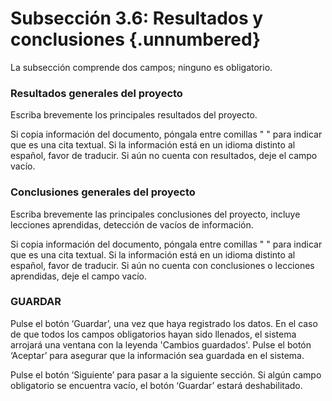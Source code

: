 #    Subsección 3.6: Resultados y conclusiones  {.unnumbered}

La subsección comprende dos campos; ninguno es obligatorio.

### Resultados generales del proyecto
Escriba brevemente los principales resultados del proyecto.

Si copia información del documento, póngala entre comillas " " para indicar que es una cita textual. Si la información está en un idioma distinto al español, favor de traducir.
Si aún no cuenta con resultados, deje el campo vacío.

### Conclusiones generales del proyecto
Escriba brevemente las principales conclusiones del proyecto, incluye lecciones aprendidas, detección de vacíos de información.

Si copia información del documento, póngala entre comillas " " para indicar que es una cita textual. Si la información está en un idioma distinto al español, favor de traducir.
Si aún no cuenta con conclusiones o lecciones aprendidas, deje el campo vacío.

### GUARDAR
Pulse el botón ‘Guardar’, una vez que haya registrado los datos.
En el caso de que todos los campos obligatorios hayan sido llenados, el sistema arrojará una ventana con la leyenda 'Cambios guardados'. Pulse el botón ‘Aceptar’ para asegurar que la información sea guardada en el sistema. 

Pulse el botón ‘Siguiente’ para pasar a la siguiente sección. 
Si algún campo obligatorio se encuentra vacío, el botón ‘Guardar’ estará deshabilitado. 
